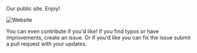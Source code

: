 Our public site.  Enjoy!


![Website](https://img.shields.io/website-up-down-green-red/https/hawkwareapps.github.io?label=hawkwareapps.com&style=social)


You can even contribute if you'd like! 
If you find typos or have improvements, create an issue.  Or if you'd like you can fix the issue submit a pull request with your updates.